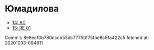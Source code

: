 # Юмадилова
- [14: AC](14.md)
- [15: RE 01](15.md)

Commit: 8e8ecf0b780dccb53dc77750f75fbe8c8fa422c5
 fetched at: 20201003-094811

